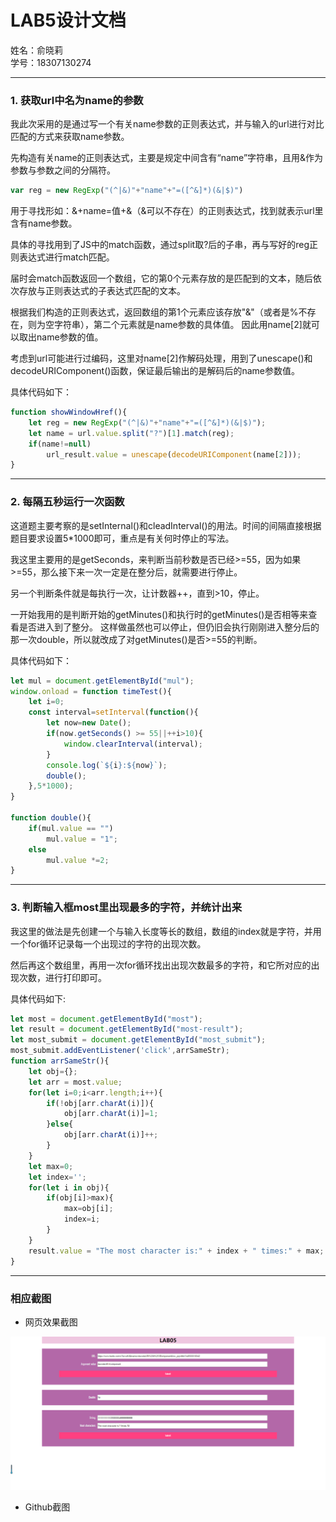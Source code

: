 LAB5设计文档
====================

姓名：俞晓莉       
学号：18307130274

----------------------

### 1. 获取url中名为name的参数

我此次采用的是通过写一个有关name参数的正则表达式，并与输入的url进行对比匹配的方式来获取name参数。

先构造有关name的正则表达式，主要是规定中间含有“name”字符串，且用&作为参数与参数之间的分隔符。

```js
var reg = new RegExp("(^|&)"+"name"+"=([^&]*)(&|$)")
```
用于寻找形如：&+name=值+&（&可以不存在）的正则表达式，找到就表示url里含有name参数。

具体的寻找用到了JS中的match函数，通过split取?后的子串，再与写好的reg正则表达式进行match匹配。

届时会match函数返回一个数组，它的第0个元素存放的是匹配到的文本，随后依次存放与正则表达式的子表达式匹配的文本。

根据我们构造的正则表达式，返回数组的第1个元素应该存放"&"（或者是%不存在，则为空字符串），第二个元素就是name参数的具体值。
因此用name[2]就可以取出name参数的值。

考虑到url可能进行过编码，这里对name[2]作解码处理，用到了unescape()和decodeURIComponent()函数，保证最后输出的是解码后的name参数值。

具体代码如下：
```js
function showWindowHref(){
    let reg = new RegExp("(^|&)"+"name"+"=([^&]*)(&|$)");
    let name = url.value.split("?")[1].match(reg);
    if(name!=null)
        url_result.value = unescape(decodeURIComponent(name[2]));
}
```

-----------------------------------------
### 2. 每隔五秒运行一次函数

这道题主要考察的是setInternal()和cleadInterval()的用法。时间的间隔直接根据题目要求设置5*1000即可，重点是有关何时停止的写法。

我这里主要用的是getSeconds，来判断当前秒数是否已经>=55，因为如果>=55，那么接下来一次一定是在整分后，就需要进行停止。

另一个判断条件就是每执行一次，让计数器++，直到>10，停止。

一开始我用的是判断开始的getMinutes()和执行时的getMinutes()是否相等来查看是否进入到了整分。
这样做虽然也可以停止，但仍旧会执行刚刚进入整分后的那一次double，所以就改成了对getMinutes()是否>=55的判断。

具体代码如下：
```js
let mul = document.getElementById("mul");
window.onload = function timeTest(){
    let i=0;
    const interval=setInterval(function(){
        let now=new Date();
        if(now.getSeconds() >= 55||++i>10){
            window.clearInterval(interval);
        }
        console.log(`${i}:${now}`);
        double();
    },5*1000);
}

function double(){
    if(mul.value == "")
        mul.value = "1";
    else
        mul.value *=2;
}
```

--------------------------------------------
### 3. 判断输入框most里出现最多的字符，并统计出来

我这里的做法是先创建一个与输入长度等长的数组，数组的index就是字符，并用一个for循环记录每一个出现过的字符的出现次数。

然后再这个数组里，再用一次for循环找出出现次数最多的字符，和它所对应的出现次数，进行打印即可。

具体代码如下:
```js
let most = document.getElementById("most");
let result = document.getElementById("most-result");
let most_submit = document.getElementById("most_submit");
most_submit.addEventListener('click',arrSameStr);
function arrSameStr(){
    let obj={};
    let arr = most.value;
    for(let i=0;i<arr.length;i++){
        if(!obj[arr.charAt(i)]){
            obj[arr.charAt(i)]=1;
        }else{
            obj[arr.charAt(i)]++;
        }
    }
    let max=0;
    let index='';
    for(let i in obj){
        if(obj[i]>max){
            max=obj[i];
            index=i;
        }
    }
    result.value = "The most character is:" + index + " times:" + max;
}
```

-----------------------------------------
### 相应截图

* 网页效果截图

![wangye](./lab05测试.png)

* Github截图
